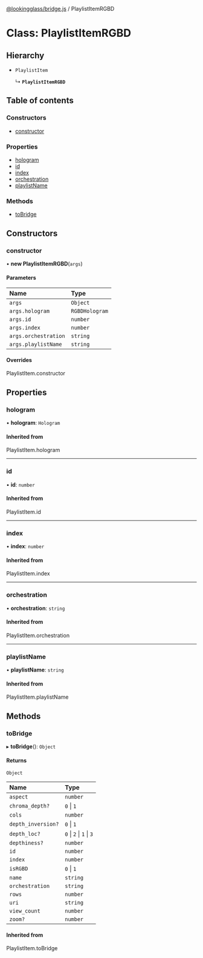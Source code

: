 [@lookingglass/bridge.js](../README.md) / PlaylistItemRGBD

# Class: PlaylistItemRGBD

## Hierarchy

- `PlaylistItem`

  ↳ **`PlaylistItemRGBD`**

## Table of contents

### Constructors

- [constructor](PlaylistItemRGBD.md#constructor)

### Properties

- [hologram](PlaylistItemRGBD.md#hologram)
- [id](PlaylistItemRGBD.md#id)
- [index](PlaylistItemRGBD.md#index)
- [orchestration](PlaylistItemRGBD.md#orchestration)
- [playlistName](PlaylistItemRGBD.md#playlistname)

### Methods

- [toBridge](PlaylistItemRGBD.md#tobridge)

## Constructors

### constructor

• **new PlaylistItemRGBD**(`args`)

#### Parameters

| Name | Type |
| :------ | :------ |
| `args` | `Object` |
| `args.hologram` | `RGBDHologram` |
| `args.id` | `number` |
| `args.index` | `number` |
| `args.orchestration` | `string` |
| `args.playlistName` | `string` |

#### Overrides

PlaylistItem.constructor

## Properties

### hologram

• **hologram**: `Hologram`

#### Inherited from

PlaylistItem.hologram

___

### id

• **id**: `number`

#### Inherited from

PlaylistItem.id

___

### index

• **index**: `number`

#### Inherited from

PlaylistItem.index

___

### orchestration

• **orchestration**: `string`

#### Inherited from

PlaylistItem.orchestration

___

### playlistName

• **playlistName**: `string`

#### Inherited from

PlaylistItem.playlistName

## Methods

### toBridge

▸ **toBridge**(): `Object`

#### Returns

`Object`

| Name | Type |
| :------ | :------ |
| `aspect` | `number` |
| `chroma_depth?` | ``0`` \| ``1`` |
| `cols` | `number` |
| `depth_inversion?` | ``0`` \| ``1`` |
| `depth_loc?` | ``0`` \| ``2`` \| ``1`` \| ``3`` |
| `depthiness?` | `number` |
| `id` | `number` |
| `index` | `number` |
| `isRGBD` | ``0`` \| ``1`` |
| `name` | `string` |
| `orchestration` | `string` |
| `rows` | `number` |
| `uri` | `string` |
| `view_count` | `number` |
| `zoom?` | `number` |

#### Inherited from

PlaylistItem.toBridge
